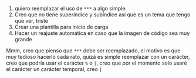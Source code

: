 1. quiero reemplazar el uso de `***` a algo simple.
2. Creo que no tiene superíndice y subíndice así que es un tema que tengo que ver, triste
3. Crear una plantilla para inicio de carga 
4. Hacer un reajuste automática en caso que la imagen de código sea muy grande

Mmm, creo que pienso que `***` debe ser reemplazado, el motivo es que muy tedioso hacerlo cada rato, quizá es simple reemplazar con un carácter, creo que podría usar el carácter `%` o `|`, creo que por el momento solo usaré el carácter un carácter temporal, creo `|`